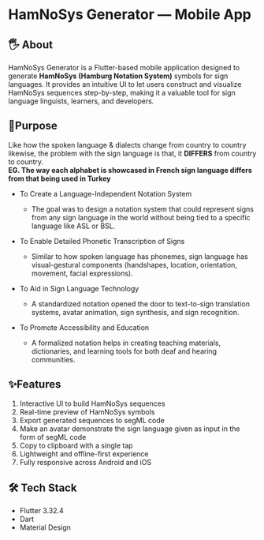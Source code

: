 # HamNoSys Generator — Mobile App

## 🖐️ About
HamNoSys Generator is a Flutter-based mobile application designed to generate **HamNoSys (Hamburg Notation System)** symbols for sign languages. It provides an intuitive UI to let users construct and visualize HamNoSys sequences step-by-step, making it a valuable tool for sign language linguists, learners, and developers.

## 🎯Purpose
Like how the spoken language & dialects change from country to country likewise, the problem with the sign language is that, it **DIFFERS** from country to country. <br>
**EG. The way each alphabet is showcased in French sign language differs from that being used in Turkey**

- To Create a Language-Independent Notation System
  - The goal was to design a notation system that could represent signs from any sign language in the world without being tied to a specific language like ASL or BSL.

- To Enable Detailed Phonetic Transcription of Signs
  - Similar to how spoken language has phonemes, sign language has visual-gestural components (handshapes, location, orientation, movement, facial expressions).

- To Aid in Sign Language Technology
  - A standardized notation opened the door to text-to-sign translation systems, avatar animation, sign synthesis, and sign recognition.

- To Promote Accessibility and Education
  - A formalized notation helps in creating teaching materials, dictionaries, and learning tools for both deaf and hearing communities.
  
## ✨Features
1. Interactive UI to build HamNoSys sequences 
2. Real-time preview of HamNoSys symbols 
3. Export generated sequences to segML code
4. Make an avatar demonstrate the sign language given as input in the form of segML code
5. Copy to clipboard with a single tap 
6. Lightweight and offline-first experience 
7. Fully responsive across Android and iOS 

## 🛠️ Tech Stack
- Flutter 3.32.4
- Dart 
- Material Design 



